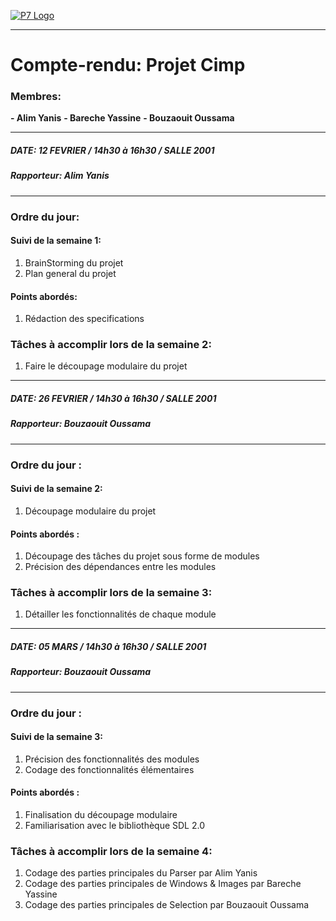 [![P7 Logo](http://www.ciup.fr/wp-content/uploads/2013/10/Universit%C3%A9-Paris-Diderot.jpg "P7 Logo")](http://www.ciup.fr/wp-content/uploads/2013/10/Universit%C3%A9-Paris-Diderot.jpg "P7 Logo")

------------


# Compte-rendu: Projet Cimp
### Membres:  
**- Alim Yanis**
**- Bareche Yassine**
**- Bouzaouit Oussama**

------------


##### DATE: 12 FEVRIER / 14h30 à 16h30 / SALLE 2001
##### Rapporteur: Alim Yanis

------------


### Ordre du jour:
#### Suivi de la semaine 1: 
1. BrainStorming du projet
2. Plan general du projet

#### Points abordés: 
1. Rédaction des specifications

### Tâches à accomplir lors de la semaine 2:
1. Faire le découpage modulaire du projet




------------


##### DATE: 26 FEVRIER / 14h30 à 16h30 / SALLE 2001
##### Rapporteur: Bouzaouit Oussama

------------


### Ordre du jour :
#### Suivi de la semaine 2: 
1. Découpage modulaire du projet

#### Points abordés  : 
1. Découpage des tâches du projet sous forme de modules
2. Précision des dépendances entre les modules

### Tâches à accomplir lors de la semaine 3:
1. Détailler les fonctionnalités de chaque module




------------


##### DATE: 05 MARS / 14h30 à 16h30 / SALLE 2001
##### Rapporteur: Bouzaouit Oussama

------------


### Ordre du jour :
#### Suivi de la semaine 3:
1. Précision des fonctionnalités des modules
2. Codage des fonctionnalités élémentaires

#### Points abordés  : 
1. Finalisation du découpage modulaire
2. Familiarisation avec le bibliothèque SDL 2.0

### Tâches à accomplir lors de la semaine 4:
1. Codage des parties principales du Parser par Alim Yanis
2. Codage des parties principales de Windows & Images par Bareche Yassine
3. Codage des parties principales de Selection par Bouzaouit Oussama